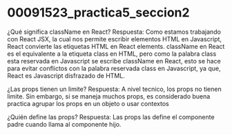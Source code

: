 # 00091523_practica5_seccion2

¿Qué significa className en React? 
Respuesta: Como estamos trabajando con React JSX, la cual nos permite escribir elementos HTML en Javascript, React convierte las etiquetas HTML en React elements. className en React es el equivalente a la etiqueta class en HTML, pero como la palabra class esta reservada en Javascript se escribe className en React, esto se hace para evitar conflictos con la palabra reservada class en Javascript, ya que, React es Javascript disfrazado de HTML.

¿Las props tienen un limite?
Respuesta: A nivel tecnico, los props no tienen limite. Sin embargo, si se maneja muchos props, es considerado buena practica agrupar los props en un objeto o usar contextos

¿Quién define las props?
Respuesta: Las props las define el componente padre cuando llama al componente hijo.
